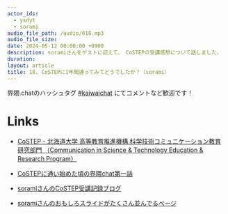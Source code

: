 ```yaml
---
actor_ids:
  - ysdyt
  - sorami
audio_file_path: /audio/018.mp3
audio_file_size:
date: 2024-05-12 00:00:00 +0900
description: soramiさんをゲストに迎えて、 CoSTEPの受講感想について話しました。
duration:
layout: article
title: 18. CoSTEPに1年間通ってみてどうでしたか？（sorami）
---
```


界隈.chatのハッシュタグ [#kaiwaichat](https://twitter.com/search?q=%23kaiwaichat&src=typed_query&f=live) にてコメントなど歓迎です！

# Links
- [CoSTEP - 北海道大学 高等教育推進機構 科学技術コミュニケーション教育研究部門 （Communication in Science & Technology Education & Research Program）](https://costep.open-ed.hokudai.ac.jp/)

- [CoSTEPに通い始めた頃の界隈chat第一話](https://kaiwai.chat/episode/1)

- [soramiさんのCoSTEP受講記録ブログ](https://sorami.dev/costep/)

- [soramiさんのおもしろスライドがたくさん並んでるページ](https://sorami.dev/)
